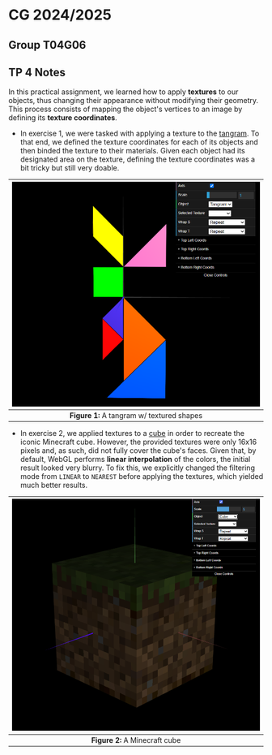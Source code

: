 # CG 2024/2025

## Group T04G06

## TP 4 Notes

In this practical assignment, we learned how to apply **textures** to our objects, thus changing their appearance without modifying their geometry. This process consists of mapping the object's vertices to an image by defining its **texture coordinates**.

- In exercise 1, we were tasked with applying a texture to the [tangram](objects/MyTangram.js). To that end, we defined the texture coordinates for each of its objects and then binded the texture to their materials. Given each object had its designated area on the texture, defining the texture coordinates was a bit tricky but still very doable.

| ![Figure 1](screenshots/cg-t04g06-tp4-1.png) |
| :------------------------------------------: |
|  **Figure 1:** A tangram w/ textured shapes  |

- In exercise 2, we applied textures to a [cube](objects/solids/MyUnitCubeQuad.js) in order to recreate the iconic Minecraft cube. However, the provided textures were only 16x16 pixels and, as such, did not fully cover the cube's faces. Given that, by default, WebGL performs **linear interpolation** of the colors, the initial result looked very blurry. To fix this, we explicitly changed the filtering mode from `LINEAR` to `NEAREST` before applying the textures, which yielded much better results.

| ![Figure 2](screenshots/cg-t04g06-tp4-2.png) |
| :------------------------------------------: |
|        **Figure 2:** A Minecraft cube        |
